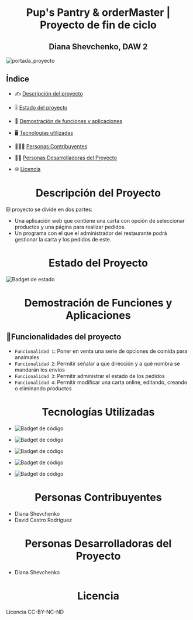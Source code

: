 <h1 align="center"> Pup's Pantry & orderMaster | Proyecto de fin de ciclo</h1>
<h2 align="center"> Diana Shevchenko, DAW 2 </h2>

![portada_proyecto](https://github.com/dawdiana/proyectoFinDeCiclo/assets/145001704/fb264739-9f7d-4a59-ad6e-eecfe49bd117)


<h2>Índice</h2>

* ✍️ [Descripción del proyecto](#ap1)  

* 🎚️ [Estado del proyecto](#ap2)

* 💠 [Demostración de funciones y aplicaciones](#ap3)

* 🖥️ [Tecnologías utilizadas](#ap4)

* 👷‍♀️👷 [Personas Contribuyentes](#ap5)

* 👩‍💻 [Personas Desarrolladoras del Proyecto](#ap6)

* 🌐 [Licencia](#ap7)   

<h1 align="center" id="ap1"> Descripción del Proyecto </h1>

El proyecto se divide en dos partes: 
  
  * Una aplicación web que contiene una carta con opción de seleccionar productos y una página para realizar pedidos.
  * Un programa con el que el administrador del restaurante podrá gestionar la carta y los pedidos de este.

<h1 align="center" id="ap2"> Estado del Proyecto </h1>

![Badget de estado](https://img.shields.io/badge/ESTADO-EN%20DESAROLLO-3B66BC?style)

<h1 align="center" id="ap3"> Demostración de Funciones y Aplicaciones </h1>

## :hammer:Funcionalidades del proyecto

- `Funcionalidad 1`: Poner en venta una serie de opciones de comida para anaimales 
- `Funcionalidad 2`: Permitir señalar a que dirección y a qué nombra se mandarán los envíos 
- `Funcionalidad 3`: Permitir administrar el estado de los pedidos
- `Funcionalidad 4`: Permitir modificar una carta online, editando, creando o eliminando productos

<h1 align="center" id="ap4"> Tecnologías Utilizadas </h1>

* ![Badget de código](https://img.shields.io/badge/PHP-blue?style=for-thebadge&logo=PHP&logoColor=white)

* ![Badget de código](https://img.shields.io/badge/PhPMyAdmin-orange?style=for-the-badge&logo=PhPMyAdmin&logoColor=white)

* ![Badget de código](https://img.shields.io/badge/JavaScript-blue?style=for-thebadge&logo=JavaScript&logoColor=white)

* ![Badget de código](https://img.shields.io/badge/HTML-orange?style=for-thebadge&logo=HTML&logoColor=white)

* ![Badget de código](https://img.shields.io/badge/CSS-blue?style=for-thebadge&logo=CSS&logoColor=white)


<h1 align="center" id="ap5"> Personas Contribuyentes </h1>

* Diana Shevchenko
* David Castro Rodríguez

<h1 align="center" id="ap6"> Personas Desarrolladoras del Proyecto </h1>

* Diana Shevchenko

<h1 align="center" id='ap7'> Licencia </h1>
Licencia  CC-BY-NC-ND
